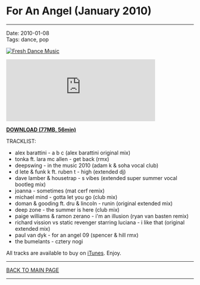 # For An Angel (January 2010)

----

Date: 2010-01-08    
Tags: dance, pop    

[![Fresh Dance Music](https://drive.google.com/uc?export=download&id=0B8ZWtaisj528R2xBSXJoYlkzOVE)](https://drive.google.com/uc?export=download&id=0B_4_ynm06YZIcC1JNWxzMjFLQmc)

<iframe width="400" height="166" scrolling="no" frameborder="no" src="http://w.soundcloud.com/player?url=http%3A%2F%2Fapi.soundcloud.com%2Ftracks%2F1381204&auto_play=false&show_artwork=false&color=ff7700"></iframe>

[**DOWNLOAD (77MB, 56min)**](https://drive.google.com/uc?export=download&id=0B_4_ynm06YZIcC1JNWxzMjFLQmc)

TRACKLIST:  

* alex barattini - a b c (alex barattini original mix)
* tonka ft. lara mc allen - get back (rmx)
* deepswing - in the music 2010 (adam k & soha vocal club)
* d lete & funk k ft. ruben t - high (extended dj)
* dave lamber & housetrap - s vibes (extended super summer vocal bootleg mix)
* joanna - sometimes (mat cerf remix)
* michael mind - gotta let you go (club mix)
* doman & gooding ft. dru & lincoln - runin (original extended mix)
* deep zone - the summer is here (club mix)
* paige williams & ramon zerano - i'm an illusion (ryan van basten remix)
* richard vission vs static revenger starring luciana - i like that (original extended mix)
* paul van dyk - for an angel 09 (spencer & hill rmx)
* the bumelants - cztery nogi

All tracks are available to buy on <a href="http://itunes.apple.com/pl/" target="_blank">iTunes</a>.
Enjoy.

----

[BACK TO MAIN PAGE](../README.md)

----
